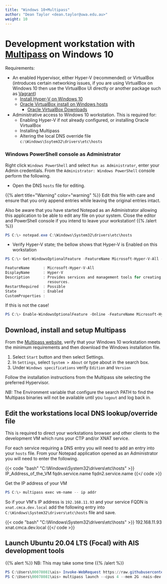```yaml
---
title: "Windows 10+Multipass"
author: "Dean Taylor <dean.taylor@uwa.edu.au>"
weight: 10
---
```

# Development workstation with [Multipass](https://multipass.run/) on Windows 10

Requirements:

* An enabled Hypervisor, either Hyper-V (recommended) or VirtualBox (introduces certain networking issues, if you are using VirtualBox on Windows 10 then use the VirtualBox UI directly or another package such as [Vagrant](https://www.vagrantup.com/))
  * [Install Hyper-V on Windows 10](https://docs.microsoft.com/en-us/virtualization/hyper-v-on-windows/quick-start/enable-hyper-v)
  * [Oracle VirtualBox install on Windows hosts](https://www.virtualbox.org/manual/UserManual.html#installation_windows)
    * [Oracle VirtualBox Downloads](https://www.virtualbox.org/wiki/Downloads)
* Administrative access to Windows 10 workstation. This is required for:
  * Enabling Hyper-V if not already configured, or installing Oracle VirtualBox
  * Installing Multipass
  * Altering the local DNS override file `c:\Windows\Ssytem32\drivers\etc\hosts`

### Windows PowerShell console as Administrator

Right click `Windows PowerShell` and select `Run as Administrator`, enter your Admin credentials. From the `Administrator: Windows PowerShell` console perform the following.

* Open the DNS `hosts` file for editing.

{{% alert title="Warning" color="warning" %}}
Edit this file with care and ensure that you only append entries while leaving the original entries intact.

Also be aware that you have started Notepad as an Administrator allowing this application to be able to edit any file on your system. Close the editor and PowerShell console if you intend to leave your workstation!
{{% /alert %}}

```powershell
PS C:\> notepad.exe C:\Windows\System32\drivers\etc\hosts
```

* Verify Hyper-V state; the bellow shows that Hyper-V is Enabled on this workstation

```powershell
PS C:\> Get-WindowsOptionalFeature -FeatureName Microsoft-Hyper-V-All -Online

FeatureName      : Microsoft-Hyper-V-All
DisplayName      : Hyper-V
Description      : Provides services and management tools for creating and running virtual machines and their
                   resources.
RestartRequired  : Possible
State            : Enabled
CustomProperties :
```

  If this is not the case!

```powershell
PS C:\> Enable-WindowsOptionalFeature -Online -FeatureName Microsoft-Hyper-V -All
```

## Download, install and setup Multipass

From the [Multipass website](https://multipass.run/), verify that your Windows 10 workstation meets the minimum requirements and then download the Windows installation file.

1. Select `Start` button and then select Settings.
2. In `Settings`, select `System > About` or type about in the search box.
3. Under `Windows specifications` verify `Edition` and `Version`

Follow the installation instructions from the Multipass site selecting the preferred Hypervisor.

*NB:* The Environment variable that configure the search PATH to find the Multipass binaries will not be available until you `logout` and log back in.

## Edit the workstations local DNS lookup/override file

This is required to direct your workstations browser and other clients to the development VM which runs your CTP and/or XNAT service.

For each service requiring a DNS entry you will need to add an entry into your `hosts` file. From your Notepad application opened as an Administrator you will need to enter the following.

{{< code "bash" "C:\Windows\System32\drivers\etc\hosts" >}}
IP_Address_of_the_VM	fqdn.service.name fqdn2.service.name
{{</ code >}}

Get the IP address of your VM

```powershell
PS C:\> multipass exec vm-name -- ip addr
```

So if your VM's IP address is `192.168.11.93` and your service FQDN is `xnat.cmca.dev.local` add the following entry into `C:\Windows\System32\drivers\etc\hosts` file and save.

{{< code "bash" "C:\Windows\System32\drivers\etc\hosts" >}}
192.168.11.93	xnat.cmca.dev.local
{{</ code >}}
## Launch Ubuntu 20.04 LTS (Focal) with AIS development tools

{{% alert %}}
NB: This may take some time
{{% /alert %}}

```powershell
PS C:\Users\00078081\ais> Invoke-WebRequest https://raw.githubusercontent.com/Australian-Imaging-Service/charts/main/contrib/cloud-init/user-data-dev-microk8s.yaml -OutFile user-data-dev-microk8s.yaml
PS C:\Users\00078081\ais> multipass launch --cpus 4 --mem 2G -nais-dev --cloud-init .\user-data-dev-microk8s.yaml
```
